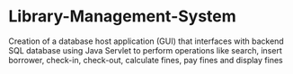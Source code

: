# Library-Management-System
Creation of a database host application (GUI) that interfaces with backend SQL database using Java Servlet to perform operations like search, insert borrower, check-in, check-out, calculate fines, pay fines and display fines
